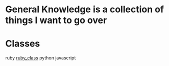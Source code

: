 # General Knowledge is a collection of things I want to go over

# Classes 

ruby [ruby_class](../ruby/ruby_class)
python 
javascript
